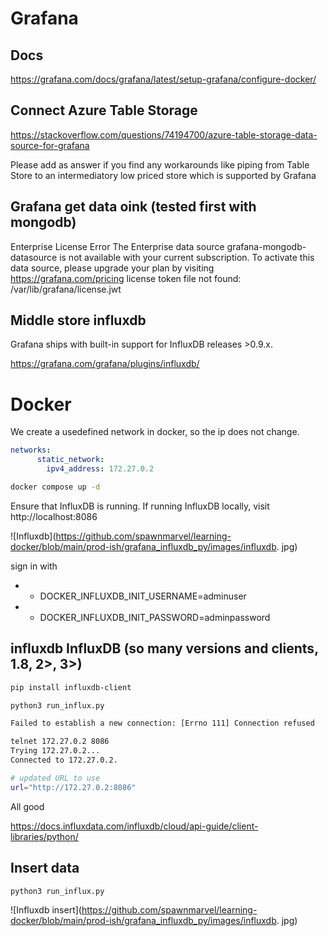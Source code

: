 # Grafana

## Docs

https://grafana.com/docs/grafana/latest/setup-grafana/configure-docker/

## Connect Azure Table Storage

https://stackoverflow.com/questions/74194700/azure-table-storage-data-source-for-grafana

Please add as answer if you find any workarounds like piping from Table Store to an intermediatory low priced store which is supported by Grafana

## Grafana get data oink (tested first with mongodb)

Enterprise License Error
The Enterprise data source grafana-mongodb-datasource is not available with your current subscription. To activate this data source, please upgrade your plan by visiting https://grafana.com/pricing
license token file not found: /var/lib/grafana/license.jwt

## Middle store influxdb

Grafana ships with built-in support for InfluxDB releases >0.9.x.

https://grafana.com/grafana/plugins/influxdb/

# Docker

We create a usedefined network in docker, so the ip does not change.

```yml
networks:
      static_network:
        ipv4_address: 172.27.0.2
```

```bash
docker compose up -d
```

Ensure that InfluxDB is running. If running InfluxDB locally, visit http://localhost:8086


![Influxdb](https://github.com/spawnmarvel/learning-docker/blob/main/prod-ish/grafana_influxdb_py/images/influxdb.
jpg)

sign in with
* - DOCKER_INFLUXDB_INIT_USERNAME=adminuser
* - DOCKER_INFLUXDB_INIT_PASSWORD=adminpassword

## influxdb InfluxDB (so many versions and clients, 1.8, 2>, 3>)

```bash
pip install influxdb-client

python3 run_influx.py

Failed to establish a new connection: [Errno 111] Connection refused

telnet 172.27.0.2 8086
Trying 172.27.0.2...
Connected to 172.27.0.2.

# updated URL to use
url="http://172.27.0.2:8086"


```

All good

https://docs.influxdata.com/influxdb/cloud/api-guide/client-libraries/python/

## Insert data

```bash
python3 run_influx.py

```

![Influxdb insert](https://github.com/spawnmarvel/learning-docker/blob/main/prod-ish/grafana_influxdb_py/images/influxdb.
jpg)








